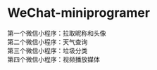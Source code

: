 # WeChat-miniprogramer
第一个微信小程序：拉取昵称和头像 <br />
第二个微信小程序：天气查询 <br />
第三个微信小程序：垃圾分类 <br />
第四个微信小程序：视频播放媒体 <br />
